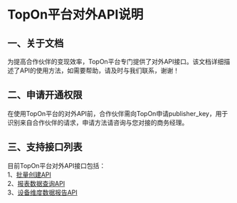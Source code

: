 # TopOn平台对外API说明
## 一、关于文档
为提高合作伙伴的变现效率，TopOn平台专门提供了对外API接口。该文档详细描述了API的使用方法，如需要帮助，请及时与我们联系，谢谢！

## 二、申请开通权限
在使用TopOn平台的对外API前，合作伙伴需向TopOn申请publisher_key，用于识别来自合作伙伴的请求，申请方法请咨询与您对接的商务经理。

## 三、支持接口列表
目前TopOn平台对外API接口包括：</br>
1、[批量创建API](/zh/TopOnBatchCreateAPI.md)</br>
2、[报表数据查询API](/zh/TopOnReportAPI.md)</br>
3、[设备维度数据报告API](/zh/TopOnDeviceReportAPI.md)</br>
